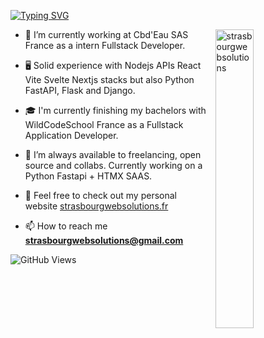 [![Typing SVG](https://readme-typing-svg.demolab.com/?lines=Hello+World!+I'm+Ricardo+Martinho;Node+Python+Software+developer)](https://git.io/typing-svg)

 <img width="35%" align="right" alt="strasbourgwebsolutions" style="margin-left: 10px" src="https://media.tenor.com/nPd-ijwBSKQAAAAM/hacker-pc.gif">

- 🌿 I’m currently working at Cbd'Eau SAS France as a intern Fullstack Developer.

- 🖥️ Solid experience with Nodejs APIs React Vite Svelte Nextjs stacks but also Python FastAPI, Flask and Django. 

- 🎓 I'm currently finishing my bachelors with WildCodeSchool France as a Fullstack Application Developer.

- 🌇 I’m always available to freelancing, open source and collabs. Currently working on a Python Fastapi + HTMX SAAS. 

- 🌊 Feel free to check out my personal website [strasbourgwebsolutions.fr](https://strasbourgwebsolutions.fr)

- 📫 How to reach me **strasbourgwebsolutions@gmail.com**

![GitHub Views](https://komarev.com/ghpvc/?username=ricardomrcruz)
